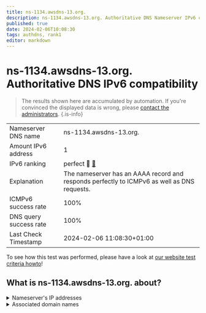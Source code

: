 ```yaml
---
title: ns-1134.awsdns-13.org.
description: ns-1134.awsdns-13.org. Authoritative DNS Nameserver IPv6 compatibility
published: true
date: 2024-02-06T10:08:30
tags: authdns, rank1
editor: markdown
---
```


# ns-1134.awsdns-13.org. Authoritative DNS IPv6 compatibility

> The results shown here are accumulated by automation. If you're convinced the displayed data is wrong, please [contact the administrators](/howto/chat). 
{.is-info}




|   |   |
| - | - |
| Nameserver DNS name | ns-1134.awsdns-13.org.
| Amount IPv6 address | 1
| IPv6 ranking | perfect :1st_place_medal: [🔗](/howto/ranking) |
| Explanation | The nameserver has an AAAA record and responds perfectly to ICMPv6 as well as DNS requests. |
| ICMPv6 success rate | 100%|
| DNS query success rate | 100% |
| Last Check Timestamp | 2024-02-06 11:08:30+01:00 |

To see how this test was performed, please have a look at [our website test criteria howto](/howto/testcriteria/authdns)!


## What is ns-1134.awsdns-13.org. about?




<details>
<summary>Nameserver's IP addresses</summary>

2600:9000:5304:6e00::1

</details>



<details>
<summary>Associated domain names</summary>

pluto.tv

</details>
